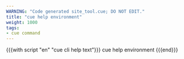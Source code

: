 ```yaml
---
WARNING: "Code generated site_tool.cue; DO NOT EDIT."
title: "cue help environment"
weight: 1000
tags:
- cue command
---
```


{{{with script "en" "cue cli help text"}}}
cue help environment
{{{end}}}
